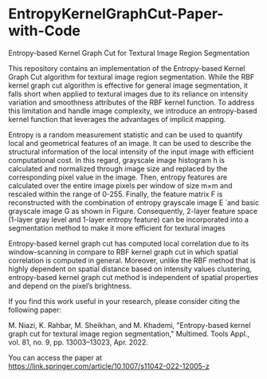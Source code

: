 # EntropyKernelGraphCut-Paper-with-Code
Entropy-based Kernel Graph Cut for Textural Image Region Segmentation

This repository contains an implementation of the Entropy-based Kernel Graph Cut algorithm for textural image region segmentation. While the RBF kernel graph cut algorithm is effective for general image segmentation, it falls short when applied to textural images due to its reliance on intensity variation and smoothness attributes of the RBF kernel function. To address this limitation and handle image complexity, we introduce an entropy-based kernel function that leverages the advantages of implicit mapping.

Entropy is a random measurement statistic and can be used to quantify local and geometrical features of an image. It can be used to describe the structural information of the local intensity of the input image with efficient computational cost. In this regard, grayscale image histogram h is calculated and normalized through image size and replaced by the corresponding pixel value in the image. Then, entropy features are calculated over the entire image pixels per window of size m×m and rescaled within the range of 0-255. Finally, the feature matrix F is reconstructed with the combination of entropy grayscale image E ́ and basic grayscale image G as shown in Figure. Consequently, 2-layer feature space (1-layer gray level and 1-layer entropy feature) can be incorporated into a segmentation method to make it more efficient for textural images

Entropy-based kernel graph cut has computed local correlation due to its window-scanning in compare to RBF kernel graph cut in which spatial correlation is computed in general. Moreover, unlike the RBF method that is highly dependent on spatial distance based on intensity values clustering, entropy-based kernel graph cut method is independent of spatial properties and depend on the pixel’s brightness. 


If you find this work useful in your research, please consider citing the following paper:

M. Niazi, K. Rahbar, M. Sheikhan, and M. Khademi, "Entropy-based kernel graph cut for textural image region segmentation," Multimed. Tools Appl., vol. 81, no. 9, pp. 13003–13023, Apr. 2022.

You can access the paper at 
https://link.springer.com/article/10.1007/s11042-022-12005-z
